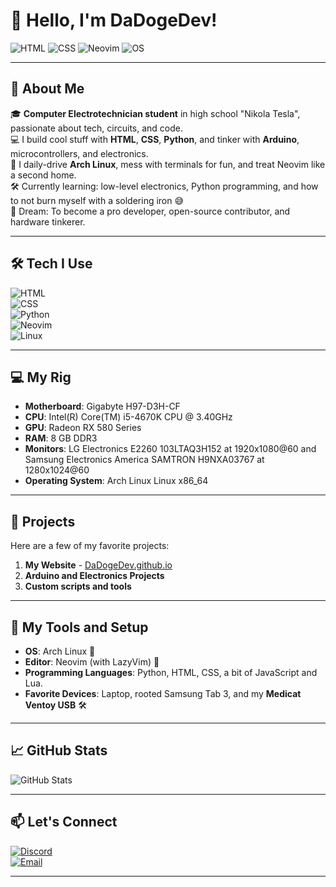 # 👋 Hello, I'm DaDogeDev!  

![HTML](https://img.shields.io/badge/HTML-5-E34F26?logo=html5&logoColor=white) 
![CSS](https://img.shields.io/badge/CSS-3-1572B6?logo=css3&logoColor=white)
![Neovim](https://img.shields.io/badge/Editor-Neovim-57A143?logo=neovim&logoColor=white)
![OS](https://img.shields.io/badge/OS-Arch-4F5B93?logo=arch-linux&logoColor=white)

---

## 🌟 **About Me**  
🎓  **Computer Electrotechnician student** in high school "Nikola Tesla", passionate about tech, circuits, and code.  
💻  I build cool stuff with **HTML**, **CSS**, **Python**, and tinker with **Arduino**, microcontrollers, and electronics.  
📀  I daily-drive **Arch Linux**, mess with terminals for fun, and treat Neovim like a second home.  
🛠️  Currently learning: low-level electronics, Python programming, and how to not burn myself with a soldering iron 😅  
🚀  Dream: To become a pro developer, open-source contributor, and hardware tinkerer.

---

## 🛠 **Tech I Use**  
![HTML](https://img.shields.io/badge/HTML-5-orange?logo=html5&logoColor=white)  
![CSS](https://img.shields.io/badge/CSS-3-1572B6?logo=css3&logoColor=white)  
![Python](https://img.shields.io/badge/Python-3.10-306998?logo=python&logoColor=white)  
![Neovim](https://img.shields.io/badge/Editor-Neovim-57A143?logo=neovim&logoColor=white)  
![Linux](https://img.shields.io/badge/Linux-Arch-4F5B93?logo=arch-linux&logoColor=white)  

---

## 💻 **My Rig**  
- **Motherboard**:   Gigabyte H97-D3H-CF
- **CPU**: Intel(R) Core(TM) i5-4670K CPU @ 3.40GHz
- **GPU**: Radeon RX 580 Series
- **RAM**: 8 GB  DDR3
- **Monitors**: LG Electronics E2260 103LTAQ3H152 at 1920x1080@60 and Samsung Electronics America SAMTRON H9NXA03767 at 1280x1024@60
- **Operating System**: Arch Linux Linux x86_64  

---

## 🔭 **Projects**  
Here are a few of my favorite projects:  

1. **My Website** - [DaDogeDev.github.io](https://dadogedev.github.io)  
2. **Arduino and Electronics Projects**  
3. **Custom scripts and tools**  

---

## 🧰 **My Tools and Setup**  
- **OS**: Arch Linux 🐧  
- **Editor**: Neovim (with LazyVim) 📝  
- **Programming Languages**: Python, HTML, CSS, a bit of JavaScript and Lua.  
- **Favorite Devices**: Laptop, rooted Samsung Tab 3, and my **Medicat Ventoy USB** 🛠️  

---

## 📈 **GitHub Stats**  

![GitHub Stats](https://github-readme-stats.vercel.app/api?username=dadogedev&show_icons=true&theme=tokyonight&count_private=true)

---

## 📫 **Let's Connect**  
[![Discord](https://img.shields.io/badge/Discord-dadogedev-5865F2?logo=discord&logoColor=white)](https://discord.com/)  
[![Email](https://img.shields.io/badge/Email-dadogedev@proton.me-red?logo=gmail&logoColor=white)](mailto:dadogedev@proton.me)

---  
